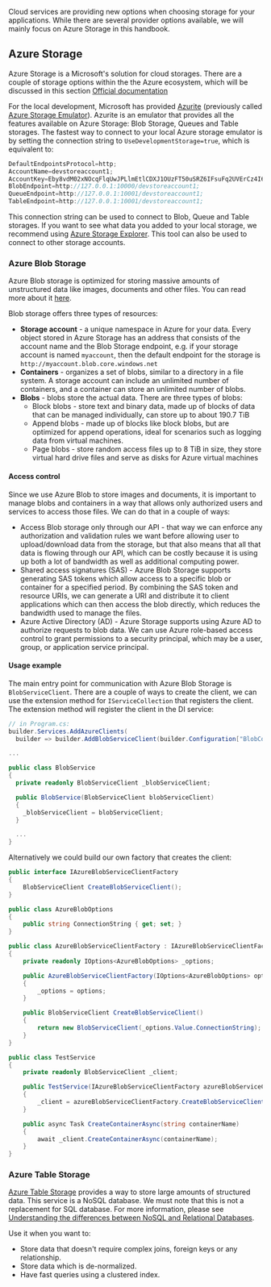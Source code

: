 Cloud services are providing new options when choosing storage for your applications. While there are several provider options available, we will mainly focus on Azure Storage in this handbook.

## Azure Storage

Azure Storage is a Microsoft's solution for cloud storages. There are a couple of storage options within the the Azure ecosystem, which will be discussed in this section
[Official documentation](https://docs.microsoft.com/en-us/azure/storage/common/storage-configure-connection-string)

For the local development, Microsoft has provided [Azurite](https://learn.microsoft.com/en-us/azure/storage/common/storage-use-azurite?tabs=visual-studio) (previously called [Azure Storage Emulator](https://docs.microsoft.com/en-us/azure/storage/common/storage-use-emulator)). Azurite is an emulator that provides all the features available on Azure Storage: Blob Storage, Queues and Table storages. The fastest way to connect to your local Azure storage emulator is by setting the connection string to `UseDevelopmentStorage=true`, which is equivalent to:

```c#
DefaultEndpointsProtocol=http;
AccountName=devstoreaccount1;
AccountKey=Eby8vdM02xNOcqFlqUwJPLlmEtlCDXJ1OUzFT50uSRZ6IFsuFq2UVErCz4I6tq/K1SZFPTOtr/KBHBeksoGMGw==;
BlobEndpoint=http://127.0.0.1:10000/devstoreaccount1;
QueueEndpoint=http://127.0.0.1:10001/devstoreaccount1;
TableEndpoint=http://127.0.0.1:10001/devstoreaccount1;
```

This connection string can be used to connect to Blob, Queue and Table storages. If you want to see what data you added to your local storage, we recommend using [Azure Storage Explorer](https://azure.microsoft.com/en-us/features/storage-explorer/#features). This tool can also be used to connect to other storage accounts.

### Azure Blob Storage

Azure Blob storage is optimized for storing massive amounts of unstructured data like images, documents and other files. You can read more about it [here](https://docs.microsoft.com/en-us/azure/storage/blobs/storage-blobs-introduction).

Blob storage offers three types of resources:

- **Storage account** - a unique namespace in Azure for your data. Every object stored in Azure Storage has an address that consists of the account name and the Blob Storage endpoint, e.g. if your storage account is named `myaccount`, then the default endpoint for the storage is `http://myaccount.blob.core.windows.net`
- **Containers** - organizes a set of blobs, similar to a directory in a file system. A storage account can include an unlimited number of containers, and a container can store an unlimited number of blobs.
- **Blobs** - blobs store the actual data. There are three types of blobs:
  - Block blobs - store text and binary data, made up of blocks of data that can be managed individually, can store up to about 190.7 TiB
  - Append blobs - made up of blocks like block blobs, but are optimized for append operations, ideal for scenarios such as logging data from virtual machines.
  - Page blobs - store random access files up to 8 TiB in size, they store virtual hard drive files and serve as disks for Azure virtual machines

#### Access control

Since we use Azure Blob to store images and documents, it is important to manage blobs and containers in a way that allows only authorized users and services to access those files. We can do that in a couple of ways:

- Access Blob storage only through our API - that way we can enforce any authorization and validation rules we want before allowing user to upload/download data from the storage, but that also means that all that data is flowing through our API, which can be costly because it is using up both a lot of bandwidth as well as additional computing power.
- Shared access signatures (SAS) - Azure Blob Storage supports generating SAS tokens which allow access to a specific blob or container for a specified period. By combining the SAS token and resource URIs, we can generate a URI and distribute it to client applications which can then access the blob directly, which reduces the bandwidth used to manage the files.
- Azure Active Directory (AD) - Azure Storage supports using Azure AD to authorize requests to blob data. We can use Azure role-based access control to grant permissions to a security principal, which may be a user, group, or application service principal.

#### Usage example

The main entry point for communication with Azure Blob Storage is `BlobServiceClient`. There are a couple of ways to create the client, we can use the extension method for `IServiceCollection` that registers the client. The extension method will register the client in the DI service:

```c#
// in Program.cs:
builder.Services.AddAzureClients(
  builder => builder.AddBlobServiceClient(builder.Configuration["BlobConfiguration:ConnectionString"]));

...

public class BlobService
{
  private readonly BlobServiceClient _blobServiceClient;

  public BlobService(BlobServiceClient blobServiceClient)
  {
    _blobServiceClient = blobServiceClient;
  }

  ...
}

```

Alternatively we could build our own factory that creates the client:

```c#
public interface IAzureBlobServiceClientFactory
{
    BlobServiceClient CreateBlobServiceClient();
}

public class AzureBlobOptions
{
    public string ConnectionString { get; set; }
}

public class AzureBlobServiceClientFactory : IAzureBlobServiceClientFactory
{
    private readonly IOptions<AzureBlobOptions> _options;

    public AzureBlobServiceClientFactory(IOptions<AzureBlobOptions> options)
    {
        _options = options;
    }

    public BlobServiceClient CreateBlobServiceClient()
    {
        return new BlobServiceClient(_options.Value.ConnectionString);
    }
}

public class TestService
{
    private readonly BlobServiceClient _client;

    public TestService(IAzureBlobServiceClientFactory azureBlobServiceClientFactory)
    {
        _client = azureBlobServiceClientFactory.CreateBlobServiceClient();
    }

    public async Task CreateContainerAsync(string containerName)
    {
        await _client.CreateContainerAsync(containerName);
    }
}
```

### Azure Table Storage

[Azure Table Storage](https://docs.microsoft.com/en-us/azure/storage/tables/) provides a way to store large amounts of structured data. This service is a NoSQL database. We must note that this is not a replacement for SQL database. For more information, please see [Understanding the differences between NoSQL and Relational Databases](https://docs.microsoft.com/en-us/azure/cosmos-db/relational-nosql).

Use it when you want to:

- Store data that doesn't require complex joins, foreign keys or any relationship.
- Store data which is de-normalized.
- Have fast queries using a clustered index.
